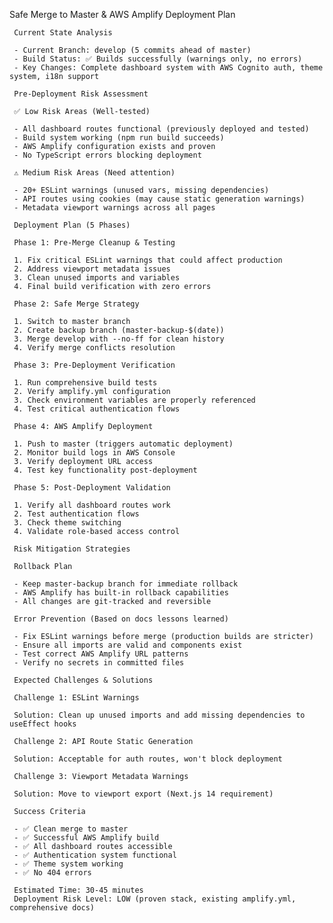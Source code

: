 Safe Merge to Master & AWS Amplify Deployment Plan

     Current State Analysis

     - Current Branch: develop (5 commits ahead of master)
     - Build Status: ✅ Builds successfully (warnings only, no errors)
     - Key Changes: Complete dashboard system with AWS Cognito auth, theme system, i18n support

     Pre-Deployment Risk Assessment

     ✅ Low Risk Areas (Well-tested)

     - All dashboard routes functional (previously deployed and tested)
     - Build system working (npm run build succeeds)
     - AWS Amplify configuration exists and proven
     - No TypeScript errors blocking deployment

     ⚠️ Medium Risk Areas (Need attention)

     - 20+ ESLint warnings (unused vars, missing dependencies)
     - API routes using cookies (may cause static generation warnings)
     - Metadata viewport warnings across all pages

     Deployment Plan (5 Phases)

     Phase 1: Pre-Merge Cleanup & Testing

     1. Fix critical ESLint warnings that could affect production
     2. Address viewport metadata issues
     3. Clean unused imports and variables
     4. Final build verification with zero errors

     Phase 2: Safe Merge Strategy

     1. Switch to master branch
     2. Create backup branch (master-backup-$(date))
     3. Merge develop with --no-ff for clean history
     4. Verify merge conflicts resolution

     Phase 3: Pre-Deployment Verification

     1. Run comprehensive build tests
     2. Verify amplify.yml configuration
     3. Check environment variables are properly referenced
     4. Test critical authentication flows

     Phase 4: AWS Amplify Deployment

     1. Push to master (triggers automatic deployment)
     2. Monitor build logs in AWS Console
     3. Verify deployment URL access
     4. Test key functionality post-deployment

     Phase 5: Post-Deployment Validation

     1. Verify all dashboard routes work
     2. Test authentication flows
     3. Check theme switching
     4. Validate role-based access control

     Risk Mitigation Strategies

     Rollback Plan

     - Keep master-backup branch for immediate rollback
     - AWS Amplify has built-in rollback capabilities
     - All changes are git-tracked and reversible

     Error Prevention (Based on docs lessons learned)

     - Fix ESLint warnings before merge (production builds are stricter)
     - Ensure all imports are valid and components exist
     - Test correct AWS Amplify URL patterns
     - Verify no secrets in committed files

     Expected Challenges & Solutions

     Challenge 1: ESLint Warnings

     Solution: Clean up unused imports and add missing dependencies to useEffect hooks

     Challenge 2: API Route Static Generation

     Solution: Acceptable for auth routes, won't block deployment

     Challenge 3: Viewport Metadata Warnings

     Solution: Move to viewport export (Next.js 14 requirement)

     Success Criteria

     - ✅ Clean merge to master
     - ✅ Successful AWS Amplify build
     - ✅ All dashboard routes accessible
     - ✅ Authentication system functional
     - ✅ Theme system working
     - ✅ No 404 errors

     Estimated Time: 30-45 minutes
     Deployment Risk Level: LOW (proven stack, existing amplify.yml, comprehensive docs)
